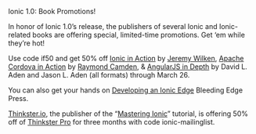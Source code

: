 Ionic 1.0: Book Promotions!

In honor of Ionic 1.0’s release, the publishers of several Ionic and Ionic-related books are offering special, limited-time promotions. Get ‘em while they’re hot!

Use code if50 and get 50% off [Ionic in Action](http://www.manning.com/wilken/) by [Jeremy Wilken](https://twitter.com/gnomeontherun), [Apache Cordova in Action](http://www.manning.com/camden/) by [Raymond Camden](https://twitter.com/raymondcamden), & [AngularJS in Depth](http://www.manning.com/aden/) by David L. Aden and Jason L. Aden (all formats) through March 26.

You can also get your hands on [Developing an Ionic Edge](http://bleedingedgepress.com/developing-ionic-edge/) Bleeding Edge Press.

[Thinkster.io](https://thinkster.io/), the publisher of the “[Mastering Ionic](https://thinkster.io/ionic-framework-tutorial/)” tutorial, is offering 50% off of [Thinkster Pro](https://thinkster.io/pro) for three months with code ionic-mailinglist.
